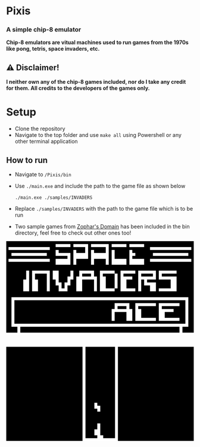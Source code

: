 # Pixis
### A simple chip-8 emulator

**Chip-8 emulators are vitual machines used to run games from the 1970s like pong, tetris, space invaders, etc.**

## ⚠ Disclaimer!
**I neither own any of the chip-8 games included, nor do I take any credit for them. All credits to the developers of the games only.**

# Setup
- Clone the repository
- Navigate to the top folder and use `make all` using Powershell or any other terminal application

## How to run
- Navigate to `/Pixis/bin`
- Use `./main.exe` and include the path to the game file as shown below

      ./main.exe ./samples/INVADERS
      
- Replace `./samples/INVADERS` with the path to the game file which is to be run
- Two sample games from <a href="https://www.zophar.net/pdroms/chip8/chip-8-games-pack.html">Zophar's Domain</a> has been included in the bin directory, feel free to check out other ones too!

<img src="img/Sample screenshot.png" />

##

<img src="img/Sample screenshot 2.png" />
